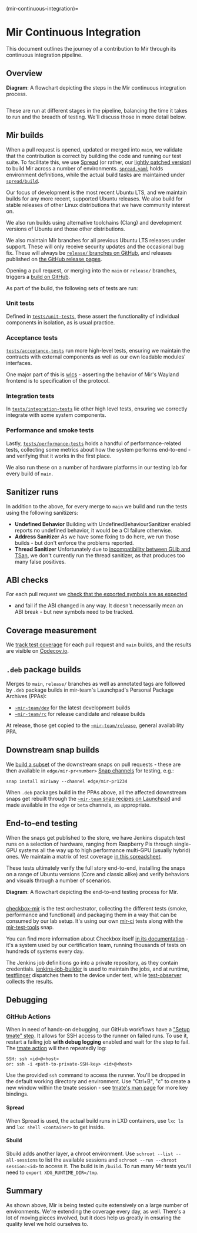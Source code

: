 (mir-continuous-integration)=

# Mir Continuous Integration

This document outlines the journey of a contribution to Mir through its continuous integration
pipeline.

## Overview

**Diagram**: A flowchart depicting the steps in the Mir continuous integration process.

```{mermaid} continuous-integration.mmd
```

These are run at different stages in the pipeline, balancing the time it takes to run and the
breadth of testing. We'll discuss those in more detail below.

## Mir builds

When a pull request is opened, updated or merged into `main`, we validate that the contribution
is correct by building the code and running our test suite. To facilitate this, we use
[Spread](https://github.com/canonical/spread) (or rather, our
[lightly patched version](https://snapcraft.io/spread-mir-ci)) to build Mir across a number of
environments. [`spread.yaml`](https://github.com/canonical/mir/blob/main/spread.yaml) holds
environment definitions, while the actual build tasks are maintained under
[`spread/build`](https://github.com/canonical/mir/tree/main/spread/build).

Our focus of development is the most recent Ubuntu LTS, and we maintain builds for any more recent,
supported Ubuntu releases. We also build for stable releases of other Linux distributions that
we have community interest on.

We also run builds using alternative toolchains (Clang) and development versions of Ubuntu and
those other distributions.

We also maintain Mir branches for all previous Ubuntu LTS releases under support. These will only
receive security updates and the occasional bug fix. These will always be
[`release/` branches on GitHub](https://github.com/canonical/mir/branches/all?query=release%2F),
and releases published on [the GitHub release pages](https://github.com/canonical/mir/releases).

Opening a pull request, or merging into the `main` or `release/` branches, triggers a
[build on GitHub](https://github.com/canonical/mir/actions/workflows/spread.yml).

As part of the build, the following sets of tests are run:

### Unit tests

Defined in [`tests/unit-tests`](https://github.com/canonical/mir/tree/main/tests/unit-tests),
these assert the functionality of individual components in isolation, as is usual practice.

### Acceptance tests

[`tests/acceptance-tests`](https://github.com/canonical/mir/tree/main/tests/acceptance-tests)
run more high-level tests, ensuring we maintain the contracts with external components as well as
our own loadable modules' interfaces.

One major part of this is [wlcs](https://github.com/canonical/wlcs) - asserting the behavior
of Mir's Wayland frontend is to specification of the protocol.

### Integration tests

In [`tests/integration-tests`](https://github.com/canonical/mir/tree/main/tests/integration-tests)
lie other high level tests, ensuring we correctly integrate with some system components.

### Performance and smoke tests

Lastly, [`tests/performance-tests`](https://github.com/canonical/mir/tree/main/tests/performance-tests)
holds a handful of performance-related tests, collecting some metrics about how the system
performs end-to-end - and verifying that it works in the first place.

We also run these on a number of hardware platforms in our testing lab for every build of `main`.

## Sanitizer runs

In addition to the above, for every merge to `main` we build and run the tests using the following
sanitizers:

- **Undefined Behavior**
  Building with UndefinedBehaviourSanitizer enabled reports no undefined behavior, it would be a
  CI failure otherwise.
- **Address Sanitizer**
  As we have some fixing to do here, we run those builds - but don't enforce the problems reported.
- **Thread Sanitizer**
  Unfortunately due to
  [incompatibility between GLib and TSan](https://github.com/google/sanitizers/issues/490), we
  don't currently run the thread sanitizer, as that produces too many false positives.

## ABI checks

For each pull request we
[check that the exported symbols are as expected](https://github.com/canonical/mir/actions/workflows/symbols-check.yml)
- and fail if the ABI changed in any way. It doesn't necessarily mean an ABI break - but new symbols
need to be tracked.

## Coverage measurement

We [track test coverage](https://github.com/canonical/mir/actions/workflows/coverage.yml) for each pull
request and `main` builds, and the results are visible on
[Codecov.io](https://app.codecov.io/gh/canonical/mir).

## `.deb` package builds

Merges to `main`, `release/` branches as well as annotated tags are followed by `.deb` package
builds in mir-team's Launchpad's Personal Package Archives (PPAs):
- [`~mir-team/dev`](https://launchpad.net/~mir-team/+archive/ubuntu/dev) for the latest development
  builds
- [`~mir-team/rc`](https://launchpad.net/~mir-team/+archive/ubuntu/rc) for release candidate and
  release builds

At release, those get copied to the
[`~mir-team/release`](https://launchpad.net/~mir-team/+archive/ubuntu/release), general availability
PPA.

## Downstream snap builds

We [build a subset](https://github.com/canonical/mir/actions/workflows/snap.yml) of the downstream
snaps on pull requests - these are then available in `edge/mir-pr<number>`
[Snap channels](https://snapcraft.io/docs/channels) for testing, e.g.:

```shell
snap install miriway --channel edge/mir-pr1234
```

When `.deb` packages build in the PPAs above, all the affected downstream snaps get rebuilt through
the [`~mir-team` snap recipes on Launchpad](https://launchpad.net/~mir-team/+snaps) and made
available in the `edge` or `beta` channels, as appropriate.

## End-to-end testing

When the snaps get published to the store, we have Jenkins dispatch test runs on a selection of
hardware, ranging from Raspberry Pis through single-GPU systems all the way up to high performance
multi-GPU (usually hybrid) ones. We maintain a matrix of test coverage
[in this spreadsheet](https://docs.google.com/spreadsheets/d/1kUbTSt4zWVpTtgZNJvvxCdugsRUv6C5PK9Xw5dxppCc/edit#gid=893560997).

These tests ultimately verify the full story end-to-end, installing the snaps on a range of
Ubuntu versions (Core and classic alike) and verify behaviors and visuals through a number of
scenarios.

**Diagram**: A flowchart depicting the end-to-end testing process for Mir.

```{mermaid} end-to-end-testing.mmd
```

[checkbox-mir](https://github.com/canonical/checkbox-mir/) is the test orchestrator, collecting
the different tests (smoke, performance and functional) and packaging them in a way that can be
consumed by our lab setup. It's using our own [mir-ci](https://github.com/canonical/mir-ci) tests
along with the [mir-test-tools](https://github.com/canonical/mir-test-tools) snap.

You can find more information about Checkbox itself
[in its documentation](https://github.com/canonical/checkbox) - it's a system used by our
certification team, running thousands of tests on hundreds of systems every day.

The Jenkins job definitions go into a private repository, as they contain credentials.
[jenkins-job-builder](https://pypi.org/project/jenkins-job-builder/) is used to maintain the jobs,
and at runtime, [testflinger](https://github.com/canonical/testflinger) dispatches them to the
device under test, while [test-observer](https://github.com/canonical/test_observer) collects the
results.

## Debugging

### GitHub Actions

When in need of hands-on debugging, our GitHub workflows have a ["Setup tmate" step](https://github.com/canonical/mir/blob/92fc772bc32f921c3a1cde7f17abb43a3d482f55/.github/workflows/spread.yml#L123-L127).
It allows for SSH access to the runner on failed runs. To use it, restart a failing job **with debug logging** enabled and wait for the step to fail. The [tmate action](https://github.com/marketplace/actions/debugging-with-tmate) will then repeatedly log:

```text
SSH: ssh <id>@<host>
or: ssh -i <path-to-private-SSH-key> <id>@<host>
```

Use the provided `ssh` command to access the runner. You'll be dropped in the default working directory and environment. Use "Ctrl+B", "c" to create a new window within the tmate session - see [tmate's man page](https://manpages.ubuntu.com/manpages/noble/man1/tmate.1.html#key%20bindings) for more key bindings.

#### Spread

When Spread is used, the actual build runs in LXD containers, use `lxc ls` and `lxc shell <container>` to get inside.

#### Sbuild

Sbuild adds another layer, a chroot environment. Use `schroot --list --all-sessions` to list the available sessions and `schroot --run --chroot session:<id>` to access it. The build is in `/build`. To run many Mir tests you'll need to `export XDG_RUNTIME_DIR=/tmp`.

## Summary

As shown above, Mir is being tested quite extensively on a large number of environments. We're
extending the coverage every day, as well. There's a lot of moving pieces involved, but it does
help us greatly in ensuring the quality level we hold ourselves to.
